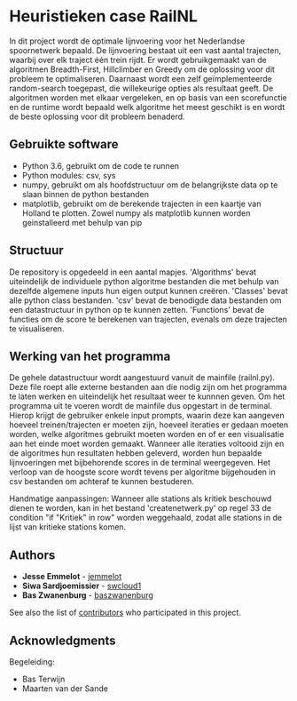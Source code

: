 # Heuristieken case RailNL

In dit project wordt de optimale lijnvoering voor het Nederlandse spoornetwerk bepaald. De lijnvoering bestaat uit een vast aantal trajecten, waarbij over elk traject één trein rijdt. Er wordt gebruikgemaakt van de algoritmen Breadth-First, Hillclimber en Greedy om de oplossing voor dit probleem te optimaliseren. Daarnaast wordt een zelf geïmplementeerde random-search toegepast, die willekeurige opties als resultaat geeft. De algoritmen worden met elkaar vergeleken, en op basis van een scorefunctie en de runtime wordt bepaald welk algoritme het meest geschikt is en wordt de beste oplossing voor dit probleem benaderd.

## Gebruikte software
- Python 3.6, gebruikt om de code te runnen
- Python modules: csv, sys
- numpy, gebruikt om als hoofdstructuur om de belangrijkste data op te slaan binnen de python bestanden
- matplotlib, gebruikt om de berekende trajecten in een kaartje van Holland te plotten. Zowel numpy als matplotlib kunnen worden geinstalleerd met behulp van pip

## Structuur
De repository is opgedeeld in een aantal mapjes. 'Algorithms' bevat uiteindelijk de individuele python algoritme bestanden die met behulp van dezelfde algemene inputs hun eigen output kunnen creëren. 'Classes' bevat alle python class bestanden. 'csv' bevat de benodigde data bestanden om een datastructuur in python op te kunnen zetten. 'Functions' bevat de functies om de score te berekenen van trajecten, evenals om deze trajecten te visualiseren.

## Werking van het programma
De gehele datastructuur wordt aangestuurd vanuit de mainfile (railnl.py). Deze file roept alle externe bestanden aan die nodig zijn om het programma te laten werken en uiteindelijk het resultaat weer te kunnnen geven. Om het programma uit te voeren wordt de mainfile dus opgestart in de terminal. Hierop krijgt de gebruiker enkele input prompts, waarin deze kan aangeven hoeveel treinen/trajecten er moeten zijn, hoeveel iteraties er gedaan moeten worden, welke algoritmes gebruikt moeten worden en of er een visualisatie aan het einde moet worden gemaakt. Wanneer alle iteraties voltooid zijn en de algoritmes hun resultaten hebben geleverd, worden hun bepaalde lijnvoeringen met bijbehorende scores in de terminal weergegeven. Het verloop van de hoogste score wordt tevens per algoritme bijgehouden in csv bestanden om achteraf te kunnen bestuderen.

Handmatige aanpassingen: Wanneer alle stations als kritiek beschouwd dienen te worden, kan in het bestand 'createnetwerk.py' op regel 33 de condition "if "Kritiek" in row" worden weggehaald, zodat alle stations in de lijst van kritieke stations komen.

## Authors

* **Jesse Emmelot** - [jemmelot](https://github.com/jemmelot)
* **Siwa Sardjoemissier** - [swcloud1](https://github.com/swcloud1)
* **Bas Zwanenburg** - [baszwanenburg](https://github.com/baszwanenburg)

See also the list of [contributors](https://github.com/jemmelot/Heuristieken/graphs/contributors) who participated in this project.

## Acknowledgments
Begeleiding:
- Bas Terwijn
- Maarten van der Sande

